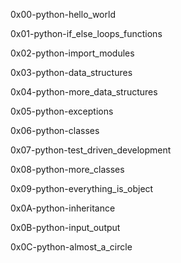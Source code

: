 0x00-python-hello_world

0x01-python-if_else_loops_functions

0x02-python-import_modules

0x03-python-data_structures

0x04-python-more_data_structures

0x05-python-exceptions

0x06-python-classes

0x07-python-test_driven_development

0x08-python-more_classes

0x09-python-everything_is_object

0x0A-python-inheritance

0x0B-python-input_output

0x0C-python-almost_a_circle
